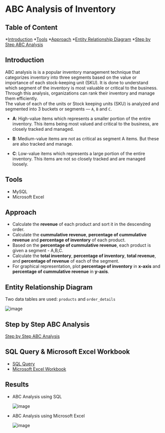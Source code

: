 # ABC Analysis of Inventory

## Table of Content
*[Introduction](#introduction)
*[Tools](#tools)
*[Approach](#approach)
*[Entity Relationship Diagram]()
*[Step by Step ABC Analysis]()


## Introduction
ABC analysis is is a popular inventory management technique that categorizes inventory into three segments based on the value or importance of each stock-keeping unit (SKU). It is done to understand which segment of the inventory is most valuable or critical to the business. Through this analysis, organizations can rank their inventory and manage them efficiently.<br>
The value of each of the units or Stock keeping units (SKU) is analyzed and segmented into 3 buckets or segments — ``A``, ``B`` and ``C``.

* **A**: High-value items which represents a smaller portion of the entire inventory. This items being most valued and critical to the business, are closely tracked and managed.

* **B**: Medium-value items are not as critical as segment A items. But these are also tracked and manage.

* **C**: Low-value items which represents a large portion of the entire inventory. This items are not so closely tracked and are managed loosely.

## Tools 
* MySQL
* Microsoft Excel

## Approach
* Calculate the **revenue** of each product and sort it in the descending order.
* Calculate the **cummulative revenue**, **percentage of cummulative revenue** and **percentage of inventory** of each product.
* Based on the **percentage of cummulative revenue**, each product is given a segment - A,B,C.
* Calculate the **total inventory**, **percentage of inventory**, **total revenue**, and **percentage of revenue** of each of the segment.
* For graphical representation, plot **percentage of inventory** in **x-axis** and **percentage of cummulative revenue** in **y-axis**. 

## Entity Relationship Diagram
Two data tables are used:
```products``` and  ```order_details```

![image](https://github.com/ritusantra/SQL-Projects/assets/75059347/7835b3cd-1739-4ff1-accf-0eb1d8f5d225)


## Step by Step ABC Analysis
[Step by Step ABC Analysis](https://medium.com/@ritusantra/abc-analysis-using-excel-sql-da3d158b0c18)

## SQL Query & Microsoft Excel Workbook
* [SQL Query](https://github.com/ritusantra/SQL-Projects/blob/main/ABC_Analysis/ABC_2.sql)
* [Microsoft Excel Workbook](https://github.com/ritusantra/SQL-Projects/blob/main/ABC_Analysis/ABC%20Analysis%20Final.xlsx)

## Results
* ABC Analysis using SQL
  
  ![image](https://github.com/ritusantra/SQL-Projects/assets/75059347/eafb543b-92ee-4c88-b25d-6db0a8d990ce)

* ABC Analysis using Microsoft Excel
  
  ![image](https://github.com/ritusantra/SQL-Projects/assets/75059347/c1fa3f9d-06dd-4169-8cee-15e87212c9d3)
